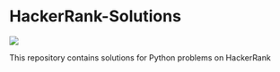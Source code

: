 # HackerRank-Solutions

![](https://img.shields.io/eclipse-marketplace/last-update/notepad4e.svg)

This repository contains solutions for Python problems on HackerRank

